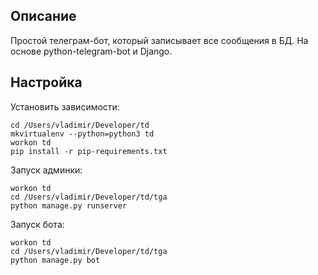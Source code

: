 ## Описание

Простой телеграм-бот, который записывает все сообщения в БД. 
На основе python-telegram-bot и Django.

## Настройка

Установить зависимости:

    cd /Users/vladimir/Developer/td
    mkvirtualenv --python=python3 td
    workon td
    pip install -r pip-requirements.txt

Запуск админки:

    workon td
    cd /Users/vladimir/Developer/td/tga
    python manage.py runserver
    
    
Запуск бота:

    workon td
    cd /Users/vladimir/Developer/td/tga
    python manage.py bot
